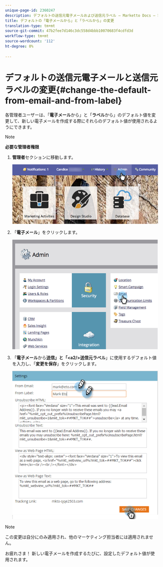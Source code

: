 ```yaml
---
unique-page-id: 2360247
description: デフォルトの送信元電子メールおよび送信元ラベル — Marketto Docs — 製品ドキュメントの変更
title: デフォルトの「電子メールから」と「ラベルから」の変更
translation-type: tm+mt
source-git-commit: 47b2fee7d146c3dc558d4bbb10070683f4cdfd3d
workflow-type: tm+mt
source-wordcount: '112'
ht-degree: 0%

---
```



# デフォルトの送信元電子メールと送信元ラベルの変更{#change-the-default-from-email-and-from-label}

各管理者ユーザーは、「**電子メール**&#x200B;から」と「**ラベル**&#x200B;から」のデフォルト値を変更して、新しい電子メールを作成する際にそれらのデフォルト値が使用されるようにできます。

>[!NOTE]
>
>**必要な管理者権限**

1. **管理者**&#x200B;セクションに移動します。

   ![](assets/adminhand.png)

1. 「**電子メール**」をクリックします。

   ![](assets/image2014-9-18-16-3a27-3a19.png)

1. 「**電子メール**&#x200B;から&#x200B;**送信」と「&lt;a2/>送信元ラベル**」に使用するデフォルト値を入力し、「**変更を保存**」をクリックします。

   ![](assets/change-default-hands.png)

>[!NOTE]
>
>この変更は自分にのみ適用され、他のマーケティング担当者には適用されません。

お疲れさま！ 新しい電子メールを作成するたびに、設定したデフォルト値が使用されます。